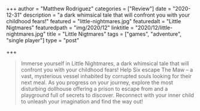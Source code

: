 +++
author = "Matthew Rodriguez"
categories = ["Review"]
date = "2020-12-31"
description = "a dark whimsical tale that will confront you with your childhood fears!"
featured = "little-nightmares.jpg"
featuredalt = "Little Nigtmares"
featuredpath = "img/2020/12"
linktitle = "2020/12/little-nightmares.jpg"
title = "Little Nigtmares"
tags = ["games", "adventure", "single player"]
type = "post"

+++

> Immerse yourself in Little Nightmares, a dark whimsical tale that will confront you with your childhood fears! Help Six escape The Maw – a vast, mysterious vessel inhabited by corrupted souls looking for their next meal. As you progress on your journey, explore the most disturbing dollhouse offering a prison to escape from and a playground full of secrets to discover. Reconnect with your inner child to unleash your imagination and find the way out!